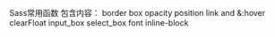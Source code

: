 Sass常用函数
包含内容：
border
box
opacity
position
link and &:hover
clearFloat
input_box
select_box
font
inline-block
